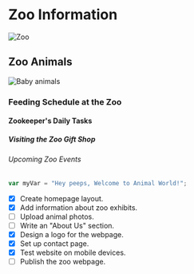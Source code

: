 # Zoo Information
![Zoo](https://github.com/Sudhish07/communicate-using-markdown/assets/91138293/6c899978-2ebc-47e5-8351-cda4da6d55e6)
## Zoo Animals
![Baby animals](https://github.com/Sudhish07/communicate-using-markdown/assets/91138293/92d86e48-4637-42db-91ae-bbdebb7c9dc9)
### Feeding Schedule at the Zoo

#### Zookeeper's Daily Tasks

##### Visiting the Zoo Gift Shop

###### Upcoming Zoo Events

``` javascript
var myVar = "Hey peeps, Welcome to Animal World!";
```

- [x] Create homepage layout.
- [x] Add information about zoo exhibits.
- [ ] Upload animal photos.
- [ ] Write an "About Us" section.
- [x] Design a logo for the webpage.
- [x] Set up contact page.
- [x] Test website on mobile devices.
- [ ] Publish the zoo webpage.
